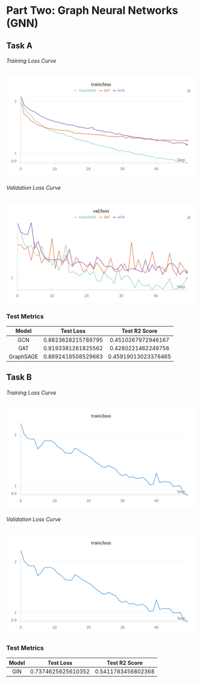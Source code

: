 # Part Two: Graph Neural Networks (GNN)

## Task A

###### Training Loss Curve

![Training Loss Curve](fig/task-a/ta-train-loss.png)

###### Validation Loss Curve

![Validation Loss Curve](fig/task-a/ta-val-loss.png)

### Test Metrics

|   Model   |     Test Loss      |    Test R2 Score    |
|:---------:|:------------------:|:-------------------:|
|    GCN    | 0.8823628215789795 | 0.4510267972946167  |
|    GAT    | 0.9193381261825562 | 0.4280221462249756  |
| GraphSAGE | 0.8692418508529663 | 0.45919013023376465 |

## Task B

###### Training Loss Curve

![Training Loss Curve](fig/task-b/gin-train-loss.png)

###### Validation Loss Curve

![Training Loss Curve](fig/task-b/gin-train-loss.png)

### Test Metrics

| Model |     Test Loss      |   Test R2 Score    |
|:-----:|:------------------:|:------------------:|
|  GIN  | 0.7374625625610352 | 0.5411783456802368 |
